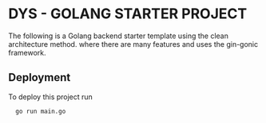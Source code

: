 
# DYS - GOLANG STARTER PROJECT

The following is a Golang backend starter template using the clean architecture method. where there are many features and uses the gin-gonic framework.


## Deployment

To deploy this project run

```bash
  go run main.go
```

